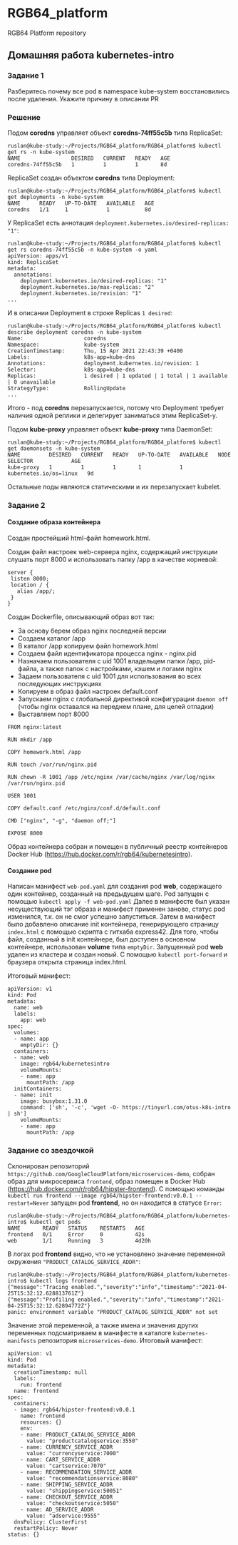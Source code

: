 # RGB64_platform
RGB64 Platform repository

## Домашняя работа kubernetes-intro

### Задание 1

Разберитесь почему все pod в namespace kube-system восстановились после удаления. Укажите причину в описании PR

### Решение

Подом **coredns** управляет объект **coredns-74ff55c5b** типа ReplicaSet:

```
ruslan@kube-study:~/Projects/RGB64_platform/RGB64_platform$ kubectl get rs -n kube-system
NAME                DESIRED   CURRENT   READY   AGE
coredns-74ff55c5b   1         1         1       8d
```

ReplicaSet создан объектом **coredns** типа Deployment:

```
ruslan@kube-study:~/Projects/RGB64_platform/RGB64_platform$ kubectl get deployments -n kube-system
NAME      READY   UP-TO-DATE   AVAILABLE   AGE
coredns   1/1     1            1           8d
```

У ReplicaSet есть аннотация `deployment.kubernetes.io/desired-replicas: "1"`:

```
ruslan@kube-study:~/Projects/RGB64_platform/RGB64_platform$ kubectl get rs coredns-74ff55c5b -n kube-system -o yaml
apiVersion: apps/v1
kind: ReplicaSet
metadata:
  annotations:
    deployment.kubernetes.io/desired-replicas: "1"
    deployment.kubernetes.io/max-replicas: "2"
    deployment.kubernetes.io/revision: "1"
...
```

И в описании Deployment в строке Replicas `1 desired`:

```
ruslan@kube-study:~/Projects/RGB64_platform/RGB64_platform$ kubectl describe deployment coredns -n kube-system
Name:                   coredns
Namespace:              kube-system
CreationTimestamp:      Thu, 15 Apr 2021 22:43:39 +0400
Labels:                 k8s-app=kube-dns
Annotations:            deployment.kubernetes.io/revision: 1
Selector:               k8s-app=kube-dns
Replicas:               1 desired | 1 updated | 1 total | 1 available | 0 unavailable
StrategyType:           RollingUpdate
...
```

Итого - под **coredns** перезапускается, потому что Deployment требует наличия одной реплики и делегирует заниматься этим ReplicaSet-у. 

Подом **kube-proxy** управляет объект **kube-proxy** типа DaemonSet:

```
ruslan@kube-study:~/Projects/RGB64_platform/RGB64_platform$ kubectl get daemonsets -n kube-system
NAME         DESIRED   CURRENT   READY   UP-TO-DATE   AVAILABLE   NODE SELECTOR            AGE
kube-proxy   1         1         1       1            1           kubernetes.io/os=linux   9d

```

Остальные поды являются статическими и их перезапускает kubelet.


### Задание 2

#### Создание образа контейнера

Создан простейший html-файл homework.html.

Создан файл настроек web-сервера nginx, содержащий инструкции слушать порт 8000 и использовать папку /app в качестве корневой:

```
server {
 listen 8000;
 location / {
   alias /app/;
 }
}
```

Создан Dockerfile, описывающий образ вот так:
* За основу берем образ nginx последней версии
* Создаем каталог /app
* В каталог /app копируем файл homework.html
* Создаем файл идентификатора процесса nginx - nginx.pid
* Назначаем пользователя с uid 1001 владельцем папки /app, pid-файла, а также папок с настройками, кэшем и логами nginx
* Задаем пользователя с uid 1001 для использования во всех последующих инструкциях
* Копируем в образ файл настроек default.conf
* Запускаем nginx с глобальной директивой конфигурации `daemon off` (чтобы nginx оставался на переднем плане, для целей отладки)
* Выставляем порт 8000

```
FROM nginx:latest

RUN mkdir /app

COPY homework.html /app

RUN touch /var/run/nginx.pid

RUN chown -R 1001 /app /etc/nginx /var/cache/nginx /var/log/nginx /var/run/nginx.pid

USER 1001

COPY default.conf /etc/nginx/conf.d/default.conf

CMD ["nginx", "-g", "daemon off;"]

EXPOSE 8000
```

Образ контейнера собран и помещен в публичный реестр контейнеров Docker Hub (https://hub.docker.com/r/rgb64/kubernetesintro).


#### Создание pod

Написан манифест `web-pod.yaml` для создания pod **web**, содержащего один контейнер, созданный на предыдущем шаге. Pod запущен с помощью `kubectl apply -f web-pod.yaml` 
Далее в манифесте был указан несуществующий тэг образа и манифест применен заново, статус pod изменился, т.к. он не смог успешно запуститься.
Затем в манифест было добавлено описание init контейнера, генерирующего страницу `index.html` с помощью скрипта с гитхаба express42.
Для того, чтобы файл, созданный в init контейнере, был доступен в основном контейнере, использован **volume** типа `emptyDir`.
Запущенный pod **web** удален из кластера и создан новый. С помощью `kubectl port-forward` и браузера открыта страница index.html.

Итоговый манифест:

```
apiVersion: v1
kind: Pod
metadata:
  name: web
  labels:
    app: web
spec:
  volumes:
  - name: app
    emptyDir: {}
  containers:
  - name: web
    image: rgb64/kubernetesintro
    volumeMounts:
    - name: app
      mountPath: /app
  initContainers:
  - name: init
    image: busybox:1.31.0
    command: ['sh', '-c', 'wget -O- https://tinyurl.com/otus-k8s-intro | sh']
    volumeMounts:
    - name: app
      mountPath: /app
```

### Задание со звездочкой

Склонирован репозиторий `https://github.com/GoogleCloudPlatform/microservices-demo`, собран образ для микросервиса `frontend`, образ помещен в Docker Hub (https://hub.docker.com/r/rgb64/hipster-frontend).
С помощью команды `kubectl run frontend --image rgb64/hipster-frontend:v0.0.1 --restart=Never` запущен pod **frontend**, но он находится в статусе `Error`:

```
ruslan@kube-study:~/Projects/RGB64_platform/RGB64_platform/kubernetes-intro$ kubectl get pods
NAME       READY   STATUS    RESTARTS   AGE
frontend   0/1     Error     0          42s
web        1/1     Running   3          4d20h
```

В логах pod **frontend** видно, что не установлено значение переменной окружения `"PRODUCT_CATALOG_SERVICE_ADDR"`:

```
ruslan@kube-study:~/Projects/RGB64_platform/RGB64_platform/kubernetes-intro$ kubectl logs frontend
{"message":"Tracing enabled.","severity":"info","timestamp":"2021-04-25T15:32:12.628813761Z"}
{"message":"Profiling enabled.","severity":"info","timestamp":"2021-04-25T15:32:12.62894772Z"}
panic: environment variable "PRODUCT_CATALOG_SERVICE_ADDR" not set
```
Значение этой переменной, а также имена и значения других переменных подсматриваем в манифесте в каталоге `kubernetes-manifests` репозитория `microservices-demo`. Итоговый манифест:

```
apiVersion: v1
kind: Pod
metadata:
  creationTimestamp: null
  labels:
    run: frontend
  name: frontend
spec:
  containers:
  - image: rgb64/hipster-frontend:v0.0.1
    name: frontend
    resources: {}
    env:
    - name: PRODUCT_CATALOG_SERVICE_ADDR
      value: "productcatalogservice:3550"
    - name: CURRENCY_SERVICE_ADDR
      value: "currencyservice:7000"
    - name: CART_SERVICE_ADDR
      value: "cartservice:7070"
    - name: RECOMMENDATION_SERVICE_ADDR
      value: "recommendationservice:8080"
    - name: SHIPPING_SERVICE_ADDR
      value: "shippingservice:50051"
    - name: CHECKOUT_SERVICE_ADDR
      value: "checkoutservice:5050"
    - name: AD_SERVICE_ADDR
      value: "adservice:9555"
  dnsPolicy: ClusterFirst
  restartPolicy: Never
status: {}

```
